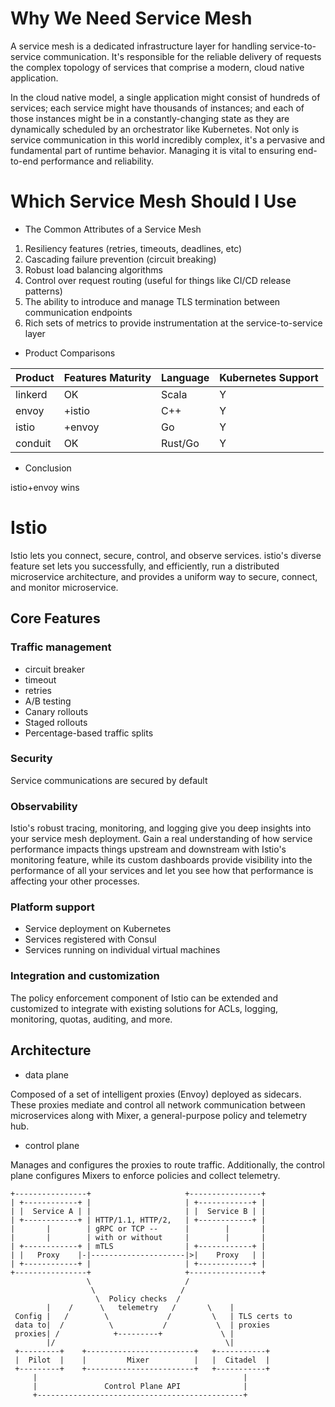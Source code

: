 # Why We Need Service Mesh

A service mesh is a dedicated infrastructure layer for handling
service-to-service communication. It's responsible for the reliable delivery of
requests the complex topology of services that comprise a modern, cloud native
application.

In the cloud native model, a single application might consist of hundreds of
services; each service might have thousands of instances; and each of those
instances might be in a constantly-changing state as they are dynamically
scheduled by an orchestrator like Kubernetes. Not only is service communication
in this world incredibly complex, it's a pervasive and fundamental part of
runtime behavior. Managing it is vital to ensuring end-to-end performance and
reliability.

# Which Service Mesh Should I Use

- The Common Attributes of a Service Mesh

1. Resiliency features (retries, timeouts, deadlines, etc)
2. Cascading failure prevention (circuit breaking)
3. Robust load balancing algorithms
4. Control over request routing (useful for things like CI/CD release patterns)
5. The ability to introduce and manage TLS termination between communication endpoints
6. Rich sets of metrics to provide instrumentation at the service-to-service layer

- Product Comparisons

| Product | Features Maturity | Language | Kubernetes Support |
| ------- | ----------------- | -------- | ------------------ |
| linkerd | OK                | Scala    | Y                  |
| envoy   | +istio            | C++      | Y                  |
| istio   | +envoy            | Go       | Y                  |
| conduit | OK                | Rust/Go  | Y                  |

- Conclusion

istio+envoy wins

# Istio

Istio lets you connect, secure, control, and observe services. istio's diverse
feature set lets you successfully, and efficiently, run a distributed
microservice architecture, and provides a uniform way to secure, connect, and
monitor microservice.

## Core Features

### Traffic management

- circuit breaker
- timeout
- retries
- A/B testing
- Canary rollouts
- Staged rollouts
- Percentage-based traffic splits

### Security

Service communications are secured by default

### Observability

Istio's robust tracing, monitoring, and logging give you deep insights into your
service mesh deployment. Gain a real understanding of how service performance
impacts things upstream and downstream with Istio's monitoring feature, while
its custom dashboards provide visibility into the performance of all your
services and let you see how that performance is affecting your other processes.

### Platform support

- Service deployment on Kubernetes
- Services registered with Consul
- Services running on individual virtual machines

### Integration and customization

The policy enforcement component of Istio can be extended and customized to
integrate with existing solutions for ACLs, logging, monitoring, quotas,
auditing, and more.

## Architecture

- data plane

Composed of a set of intelligent proxies (Envoy) deployed as sidecars. These
proxies mediate and control all network communication between microservices
along with Mixer, a general-purpose policy and telemetry hub.

- control plane

Manages and configures the proxies to route traffic. Additionally, the control
plane configures Mixers to enforce policies and collect telemetry.

```text
+----------------+                     +----------------+
| +------------+ |                     | +------------+ |
| |  Service A | |                     | |  Service B | |
| +------------+ | HTTP/1.1, HTTP/2,   | +------------+ |
|       |        | gRPC or TCP --      |        |       |
|       |        | with or without     |        |       |
| +------------+ | mTLS                | +------------+ |
| |   Proxy    |-|---------------------|>|    Proxy   | |
| +------------+ |                     | +------------+ |
+----------------+                     +----------------+
                 \                     /
                  \                   /
                   \  Policy checks  /
        |    /      \   telemetry   /       \    |
 Config |   /        \             /         \   | TLS certs to
 data to|  /          \           /           \  | proxies
 proxies| /            +---------+             \ |
        |/                                      \|
 +---------+    +------------------------+   +-----------+
 |  Pilot  |    |         Mixer          |   |  Citadel  |
 +---------+    +------------------------+   +-----------+
     |                                              |
     |               Control Plane API              |
     +----------------------------------------------+
```
